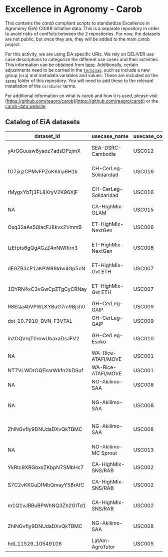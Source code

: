 # Excellence in Agronomy - Carob

This contains the *carob* compliant scripts to standardize Excellence in Agronomy (EiA) CGIAR initiative data. This is a separate repository in order to avoid risks of conflicts between the 2 repositories. For now, the datasets are not public, but once they are, they will be added to the main carob project.

For this activity, we are using EiA specific URIs. We rely on DELIVER use case descriptions to categorize the different use cases and their activities. This information can be obtained from [here](https://my.eia.cgiar.org/api/v1/usecases/). Additionally, certain adjustments need to be carried in the [`terminag`](https://github.com/reagro/terminag), such as include a new group (`eia`) and metadata variables and values. These are included on the [`terms`](https://github.com/EiA2030/eia-carob) folder of this repository. You will need to add these to the relevant installation of the `carobiner` terms.

For additional information on what is carob and how it is used, please visit [https://github.com/reagro/carob](https://github.com/reagro/carob) or the [carob-data website](https://carob-data.org/).

## Catalog of EiA datasets
|dataset_id | usecase_name | usecase_code | activity | folder_name |
|---|---|---|---|---|
| yArGGuusw8yaoz7adsDPzjmX | SEA-DSRC-Cambodia | USC012 | validation | Cambodia-DSRC-Validation |
| fO7jxjzCPMvFPZoK6lna6H1k | CH-CerLeg-Solidaridad | USC016 | addon | Chinyanja-Solidaridad-Soy-AddOn |
| rMygxYbTj3FL8XryV2K96XjF | CH-CerLeg-Solidaridad | USC016 | experiment | Chinyanja-Solidaridad-Soy-NOT |
| NA | CA-HighMix-OLAM | USC015 | addon | DRC-Coffee-AddOn |
| Oxq3SaAs58lacFJ8kvx2VmmB | ET-HighMix-NextGen | USC006 | addon | Ethiopia-DigitalGreen-AddOn |
| IzEfpts6gQgAGzZ4nNWRirn3 | ET-HighMix-NextGen | USC006 | validation | Ethiopia-DigitalGreen-Validation |
| dE9ZB3cP1aKPWR9Idw4Gp5cN | ET-HighMix-Gvt ETH | USC007 | addon | Ethiopia-Fertilizer-Addon |
| 1DYRN4xC3vGwCpZTgCyCRNay | ET-HighMix-Gvt ETH | USC007 | validation | Ethiopia-Fertilizer-Validation |
| R8EQa4bVPWLKYBuG7m9Bjsh0 | GH-CerLeg-GAIP | USC009 | addon | Ghana-GAIP-AddOn |
| doi_10.7910_DVN_F3VTAL | GH-CerLeg-GAIP | USC009 | other | NA |
| inzOQVrqT0rowUbaxaDsJFV2 | GH-CerLeg-Esoko | USC010 | experiment | Ghana-Soybean-NOT |
| NA | WA-Rice-ATAFI/MOVE | USC001 | addon | Nigeria-ATAFI-AddOn |
| NT7VLWDrOQEkarWkfn2bDSuf | WA-Rice-ATAFI/MOVE | USC001 | validation | Nigeria-ATAFI-AddOn |
| NA | NG-Akilimo-SAA | USC008 | addon | Nigeria-SAA-AdOn |
| NA | NG-Akilimo-SAA | USC008 | experiment | Nigeria-SAA-Experiment-PlantingDate |
| ZhlNGvfIy9DNUdaDXvQkTBMC | NG-Akilimo-SAA | USC008 | validation | Nigeria-SAA-Validation |
| NA | NG-Akilimo-MC Sprout | USC013 | addon | Nigeria-Sprout-AddOn |
| YkRtc9XRGbxsZKbpN7SMbHc7 | CA-HighMix-SNS/RAB | USC002 | addon | Rwanda-RAB-AddOn |
| S7C2vKKGuDfMbQmayY5BrAfC | CA-HighMix-SNS/RAB | USC002 | other | Rwanda-RAB-Rice-partners |
| m1Q1vJBBuBPWhNQ3Zh2GITd1 | CA-HighMix-SNS/RAB | USC002 | validation | Rwanda-RAB-Validation |
| ZhlNGvfIy9DNUdaDXvQkTBMC | NG-Akilimo-SAA | USC008 | validation | SA-PlantingDate-Validation |
| hdl_11529_10549106 | LatAm-AgroTutor | USC005 | validation | NA |
